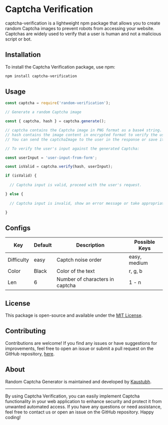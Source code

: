 # Captcha Verification

captcha-verification is a lightweight npm package that allows you to create random Captcha images to prevent robots from accessing your website. Captchas are widely used to verify that a user is human and not a malicious script or bot.

## Installation

To install the Captcha Verification package, use npm:

```bash
npm install captcha-verification
```

## Usage

```js
const captcha = require('random-verification');

// Generate a random Captcha image

const { captcha, hash } = captcha.generate();

// captcha contains the Captcha image in PNG format as a base4 string.
// hash contains the image content in encrypted format to verify the user input
// You can send the captchaImage to the user in the response or save it to a file.

// To verify the user's input against the generated Captcha:

const userInput = 'user-input-from-form';

const isValid = captcha.verify(hash, userInput);

if (isValid) {
  
  // Captcha input is valid, proceed with the user's request.

} else {
  
  // Captcha input is invalid, show an error message or take appropriate action.

}
```

## Configs
| Key | Default | Description | Possible Keys |
| -------- | -------- | -------- | -------- |
| Difficulty   | easy   | Captch noise order | easy, medium
| Color   | Black   | Color of the text   | r, g, b
| Len   | 6   | Number of characters in captcha   | 1 - n


## License

This package is open-source and available under the [MIT License](https://opensource.org/licenses/MIT).

## Contributing

Contributions are welcome! If you find any issues or have suggestions for improvements, feel free to open an issue or submit a pull request on the GitHub repository, [here](https://github.com/kaustubhai/captcha-verification).

## About

Random Captcha Generator is maintained and developed by [Kaustubh](https://github.com/kaustubhai).

---

By using Captcha Verification, you can easily implement Captcha functionality in your web application to enhance security and protect it from unwanted automated access. If you have any questions or need assistance, feel free to contact us or open an issue on the GitHub repository. Happy coding!